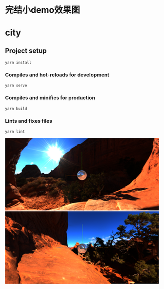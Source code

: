 # 完结小demo效果图
# city

## Project setup
```
yarn install
```

### Compiles and hot-reloads for development
```
yarn serve
```

### Compiles and minifies for production
```
yarn build
```

### Lints and fixes files
```
yarn lint
```

<img src="./src/assets/demo.png" alt="Image text" style="zoom:50%;" />
<img src="./src/assets/demo1.png" alt="Image text" style="zoom:50%;" />

